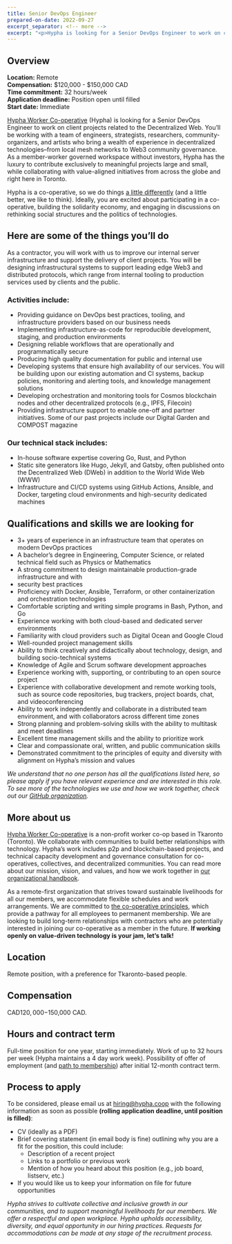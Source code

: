 ```yaml
---
title: Senior DevOps Engineer 
prepared-on-date: 2022-09-27
excerpt_separator: <!-- more -->
excerpt: "<p>Hypha is looking for a Senior DevOps Engineer to work on client projects related to the Decentralized Web.</p>"
---
```


## Overview

<b>Location:</b> Remote<br/>
<b>Compensation:</b> $120,000 - $150,000 CAD<br/>
<b>Time commitment:</b> 32 hours/week<br/>
<b>Application deadline:</b> Position open until filled<br/>
<b>Start date:</b> Immediate<br/>

<a href='https://hypha.coop'>Hypha Worker Co-operative</a> (Hypha) is looking for a Senior DevOps Engineer to work on
client projects related to the Decentralized Web. You’ll be working with a team of engineers, strategists, researchers, community-organizers, and artists who bring a wealth of experience in decentralized technologies–from local mesh networks to Web3 community governance. As a member-worker governed workspace without investors, Hypha has the luxury to contribute exclusively to meaningful projects large and small, while collaborating with value-aligned initiatives from across the globe and right here in Toronto.

Hypha is a co-operative, so we do things <a href="https://hypha.coop/dripline/how-we-co-operate/">a little differently</a> (and a little better, we like to think). Ideally, you are excited about participating in a co-operative, building the solidarity economy, and engaging in discussions on rethinking social structures and the politics of technologies.

## Here are some of the things you’ll do

As a contractor, you will work with us to improve our internal server infrastructure and support the delivery of client projects. You will be designing infrastructural systems to support leading edge Web3 and distributed protocols, which range from internal tooling to production services used by clients and the public.

### Activities include:

<ul>
<li>Providing guidance on DevOps best practices, tooling, and infrastructure providers based on our business needs</li>
<li>Implementing infrastructure-as-code for reproducible development, staging, and production environments</li>
<li>Designing reliable workflows that are operationally and programmatically secure</li>
<li>Producing high quality documentation for public and internal use</li>
<li>Developing systems that ensure high availability of our services. You will be building upon our existing automation and CI systems, backup policies, monitoring and alerting tools, and knowledge management solutions</li>
<li>Developing orchestration and monitoring tools for Cosmos blockchain nodes and other decentralized protocols (e.g., IPFS, Filecoin)</li>
<li>Providing infrastructure support to enable one-off and partner initiatives. Some of our past projects include our Digital Garden and COMPOST magazine</li>
</ul>

### Our technical stack includes: 

<ul>
<li>In-house software expertise covering Go, Rust, and Python</li>
<li>Static site generators like Hugo, Jekyll, and Gatsby, often published onto the Decentralized Web (DWeb) in addition to the World Wide Web (WWW)</li>
<li>Infrastructure and CI/CD systems using GitHub Actions, Ansible, and Docker, targeting cloud environments and high-security dedicated machines</li>
</ul>

## Qualifications and skills we are looking for

<ul>
<li>3+ years of experience in an infrastructure team that operates on modern DevOps practices</li>
<li>A bachelor’s degree in Engineering, Computer Science, or related technical field such as Physics or Mathematics</li>
<li>A strong commitment to design maintainable production-grade infrastructure and with</li>
<li>security best practices</li>
<li>Proficiency with Docker, Ansible, Terraform, or other containerization and orchestration technologies</li>
<li>Comfortable scripting and writing simple programs in Bash, Python, and Go</li>
<li>Experience working with both cloud-based and dedicated server environments</li>
<li>Familiarity with cloud providers such as Digital Ocean and Google Cloud</li>
<li>Well-rounded project management skills</li>
<li>Ability to think creatively and didactically about technology, design, and building socio-technical systems</li>
<li>Knowledge of Agile and Scrum software development approaches</li>
<li>Experience working with, supporting, or contributing to an open source project</li>
<li>Experience with collaborative development and remote working tools, such as source code repositories, bug trackers, project boards, chat, and videoconferencing</li>
<li>Ability to work independently and collaborate in a distributed team environment, and with collaborators across different time zones</li>
<li>Strong planning and problem-solving skills with the ability to multitask and meet deadlines</li>
<li>Excellent time management skills and the ability to prioritize work</li>
<li>Clear and compassionate oral, written, and public communication skills</li>
<li>Demonstrated commitment to the principles of equity and diversity with alignment on Hypha’s mission and values</li>
</ul>

<em>We understand that no one person has all the qualifications listed here, so please apply if you have relevant experience and are interested in this role. To see more of the technologies we use and how we work together, check out our <a href="https://github.com/hyphacoop">GitHub organization</a>.</em>

## More about us

<a href="https://hypha.coop/">Hypha Worker Co-operative</a> is a non-profit worker co-op based in Tkaronto (Toronto). We collaborate with communities to build better relationships with technology. Hypha’s work includes p2p and blockchain-based projects, and technical capacity development and governance consultation for co-operatives, collectives, and decentralized communities. You can read more about our mission, vision, and values, and how we work together in <a href="https://handbook.hypha.coop/">our organizational handbook</a>. 

As a remote-first organization that strives toward sustainable livelihoods for all our members, we accommodate flexible schedules and work arrangements. We are committed to <a href="https://www.ica.coop/en/cooperatives/cooperative-identity">the co-operative principles</a>, which provide a pathway for all employees to permanent membership. We are looking to build long-term relationships with contractors who are potentially interested in joining our co-operative as a member in the future. <b>If working openly on value-driven technology is your jam, let’s talk!</b>

## Location

Remote position, with a preference for Tkaronto-based people.

## Compensation

CAD$120,000-$150,000 CAD.

## Hours and contract term

Full-time position for one year, starting immediately. Work of up to 32 hours per week (Hypha maintains a 4 day work week). Possibility of offer of employment (and <a href="https://handbook.hypha.coop/bylaws.html#2-membership">path to membership</a>) after initial 12-month contract term.

## Process to apply

To be considered, please email us at <a href="mailto:hyiring@hypha.coop">hiring@hypha.coop</a> with the following information as soon as possible <b>(rolling application deadline, until position is filled)</b>:

* CV (ideally as a PDF)
* Brief covering statement (in email body is fine) outlining why you are a fit for the position, this could include:
    * Description of a recent project
    * Links to a portfolio or previous work
    * Mention of how you heard about this position (e.g., job board, listserv, etc.)
* If you would like us to keep your information on file for future opportunities

<em>Hypha strives to cultivate collective and inclusive growth in our communities, and to support meaningful livelihoods for our members. We offer a respectful and open workplace. Hypha upholds accessibility, diversity, and equal opportunity in our hiring practices. Requests for accommodations can be made at any stage of the recruitment process.</em>
